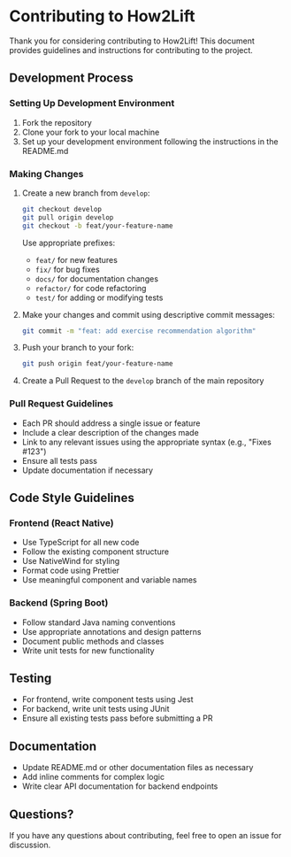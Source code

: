 # Contributing to How2Lift

Thank you for considering contributing to How2Lift! This document provides guidelines and instructions for contributing to the project.

## Development Process

### Setting Up Development Environment

1. Fork the repository
2. Clone your fork to your local machine
3. Set up your development environment following the instructions in the README.md

### Making Changes

1. Create a new branch from `develop`:

   ```bash
   git checkout develop
   git pull origin develop
   git checkout -b feat/your-feature-name
   ```

   Use appropriate prefixes:
   - `feat/` for new features
   - `fix/` for bug fixes
   - `docs/` for documentation changes
   - `refactor/` for code refactoring
   - `test/` for adding or modifying tests

2. Make your changes and commit using descriptive commit messages:

   ```bash
   git commit -m "feat: add exercise recommendation algorithm"
   ```

3. Push your branch to your fork:

   ```bash
   git push origin feat/your-feature-name
   ```

4. Create a Pull Request to the `develop` branch of the main repository

### Pull Request Guidelines

- Each PR should address a single issue or feature
- Include a clear description of the changes made
- Link to any relevant issues using the appropriate syntax (e.g., "Fixes #123")
- Ensure all tests pass
- Update documentation if necessary

## Code Style Guidelines

### Frontend (React Native)

- Use TypeScript for all new code
- Follow the existing component structure
- Use NativeWind for styling
- Format code using Prettier
- Use meaningful component and variable names

### Backend (Spring Boot)

- Follow standard Java naming conventions
- Use appropriate annotations and design patterns
- Document public methods and classes
- Write unit tests for new functionality

## Testing

- For frontend, write component tests using Jest
- For backend, write unit tests using JUnit
- Ensure all existing tests pass before submitting a PR

## Documentation

- Update README.md or other documentation files as necessary
- Add inline comments for complex logic
- Write clear API documentation for backend endpoints

## Questions?

If you have any questions about contributing, feel free to open an issue for discussion.

